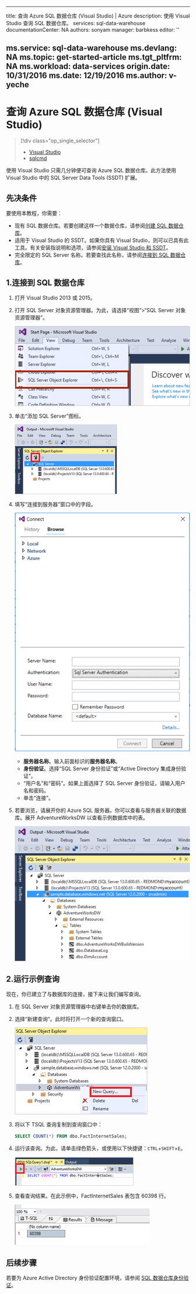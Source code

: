 <!-- Remove PowerBI, ML -->

---
title: 查询 Azure SQL 数据仓库 (Visual Studio) | Azure
description: 使用 Visual Studio 查询 SQL 数据仓库。
services: sql-data-warehouse
documentationCenter: NA
authors: sonyam
manager: barbkess
editor: ''

ms.service: sql-data-warehouse
ms.devlang: NA
ms.topic: get-started-article
ms.tgt_pltfrm: NA
ms.workload: data-services
origin.date: 10/31/2016
ms.date: 12/19/2016
ms.author: v-yeche
---

# 查询 Azure SQL 数据仓库 (Visual Studio)

> [!div class="op_single_selector"]
>- [Visual Studio](./sql-data-warehouse-query-visual-studio.md)
>- [sqlcmd](./sql-data-warehouse-get-started-connect-sqlcmd.md)

<!-- - [Power BI](sql-data-warehouse-get-started-visualize-with-power-bi)
- [Azure 机器学习](sql-data-warehouse-get-started-analyze-with-azure-machine-learning)
-->

使用 Visual Studio 只需几分钟便可查询 Azure SQL 数据仓库。此方法使用 Visual Studio 中的 SQL Server Data Tools (SSDT) 扩展。

## 先决条件
要使用本教程，你需要：

+ 现有 SQL 数据仓库。若要创建这样一个数据仓库，请参阅[创建 SQL 数据仓库][]。
+ 适用于 Visual Studio 的 SSDT。如果你具有 Visual Studio，则可以已具有此工具。有关安装指说明和选项，请参阅[安装 Visual Studio 和 SSDT][]。
+ 完全限定的 SQL Server 名称。若要查找此名称，请参阅[连接到 SQL 数据仓库][]。

## 1\.连接到 SQL 数据仓库

1. 打开 Visual Studio 2013 或 2015。
2. 打开 SQL Server 对象资源管理器。为此，请选择“视图”>“SQL Server 对象资源管理器”。

    ![SQL Server 对象资源管理器][1]

3. 单击“添加 SQL Server”图标。

    ![添加 SQL 服务器][2]

4. 填写“连接到服务器”窗口中的字段。

    ![连接到服务器][3]

    - **服务器名称**。输入前面标识的**服务器名称**。
    - **身份验证**。选择“SQL Server 身份验证”或“Active Directory 集成身份验证”。
    - “用户名”和“密码”。如果上面选择了 SQL Server 身份验证，请输入用户名和密码。
    - 单击“连接”。

5. 若要浏览，请展开你的 Azure SQL 服务器。你可以查看与服务器关联的数据库。展开 AdventureWorksDW 以查看示例数据库中的表。

    ![浏览 AdventureWorksDW][4]

## 2\.运行示例查询

现在，你已建立了与数据库的连接，接下来让我们编写查询。

1. 在 SQL Server 对象资源管理器中右键单击你的数据库。

2. 选择“新建查询”。此时将打开一个新的查询窗口。

    ![新建查询][5]

3. 将以下 TSQL 查询复制到查询窗口中：

    ```sql
    SELECT COUNT(*) FROM dbo.FactInternetSales;
    ```

4. 运行该查询。为此，请单击绿色箭头，或使用以下快捷键：`CTRL`+`SHIFT`+`E`。

    ![运行查询][6]

5. 查看查询结果。在此示例中，FactInternetSales 表包含 60398 行。

    ![查询结果][7]

## 后续步骤

<!-- 既然你可以执行连接和查询，接下来请尝试[使用 PowerBI 可视化数据][]。 -->

若要为 Azure Active Directory 身份验证配置环境，请参阅 [SQL 数据仓库身份验证][]。

<!--Arcticles-->
[连接到 SQL 数据仓库]: ./sql-data-warehouse-connect-overview.md
[创建 SQL 数据仓库]: ./sql-data-warehouse-get-started-provision-powershell.md
[安装 Visual Studio 和 SSDT]: ./sql-data-warehouse-install-visual-studio.md
[SQL 数据仓库身份验证]: ./sql-data-warehouse-authentication.md

<!--Other-->
[Azure portal]: https://manage.windowsazure.cn

<!--Image references-->

[1]: ./media/sql-data-warehouse-query-visual-studio/open-ssdt.png
[2]: ./media/sql-data-warehouse-query-visual-studio/add-server.png
[3]: ./media/sql-data-warehouse-query-visual-studio/connection-dialog.png
[4]: ./media/sql-data-warehouse-query-visual-studio/explore-sample.png
[5]: ./media/sql-data-warehouse-query-visual-studio/new-query2.png
[6]: ./media/sql-data-warehouse-query-visual-studio/run-query.png
[7]: ./media/sql-data-warehouse-query-visual-studio/query-results.png

<!---HONumber=Mooncake_1212_2016-->
